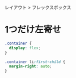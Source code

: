 レイアウト > フレックスボックス
# 1つだけ左寄せ
```css
.container {
  display: flex;
}

.container li:first-child {
  margin-right: auto;
}
```
